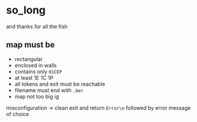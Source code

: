 # so_long

and thanks for all the fish

## map must be

- rectangular
- enclosed in walls
- contains only `01CEP`
- at least 1E 1C 1P
- all tokens and exit must be reachable
- filename must end with `.ber`
- map not too big ig

misconfiguration -> clean exit and return `Error\n` followed by error message of choice
